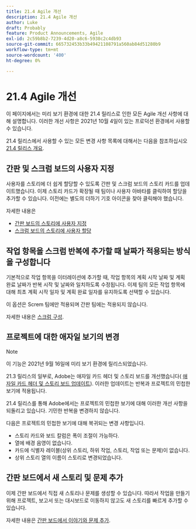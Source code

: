 ```yaml
---
title: 21.4 Agile 개선
description: 21.4 Agile 개선
author: Luke
draft: Probably
feature: Product Announcements, Agile
exl-id: 2c59b8b2-7239-4d20-a8c6-5938c2c4db93
source-git-commit: 665732453b33b49421108791a560ab84d51280b9
workflow-type: tm+mt
source-wordcount: '400'
ht-degree: 0%

---
```


# 21.4 Agile 개선

이 페이지에서는 미리 보기 환경에 대한 21.4 릴리스로 인한 모든 Agile 개선 사항에 대해 설명합니다. 이러한 개선 사항은 2021년 10월 4일이 있는 프로덕션 환경에서 사용할 수 있습니다.

21.4 릴리스에서 사용할 수 있는 모든 변경 사항 목록에 대해서는 다음을 참조하십시오 [21.4 릴리스 개요](../../../product-announcements/product-releases/21.4-release-activity/21.4-release-overview.md).

## 간판 및 스크럼 보드의 사용자 지정

사용자를 스토리에 더 쉽게 할당할 수 있도록 간판 및 스크럼 보드의 스토리 카드를 업데이트했습니다. 이제 스토리 카드가 확장될 때 팀이나 사용자 아바타를 클릭하여 할당을 추가할 수 있습니다. 이전에는 별도의 더하기 기호 아이콘을 찾아 클릭해야 했습니다.

자세한 내용은

* [간판 보드의 스토리에 사용자 지정](../../../agile/use-kanban-in-an-agile-team/assign-users-to-a-story.md)
* [스크럼 보드의 스토리에 사용자 할당](../../../agile/use-scrum-in-an-agile-team/scrum-board/assign-users-to-a-story-scrum.md)

## 작업 항목을 스크럼 반복에 추가할 때 날짜가 적용되는 방식을 구성합니다

기본적으로 작업 항목을 이터레이션에 추가할 때, 작업 항목의 계획 시작 날짜 및 계획 완료 날짜가 반복 시작 및 날짜와 일치하도록 수정됩니다. 이제 팀의 모든 작업 항목에 대해 최초 계획 시작 일자 및 계획 완료 일자를 유지하도록 선택할 수 있습니다.

이 옵션은 Screm 팀에만 적용되며 간판 팀에는 적용되지 않습니다.

자세한 내용은 [스크럼 구성](../../../agile/get-started-with-agile-in-workfront/configure-scrum.md).

## 프로젝트에 대한 애자일 보기의 변경

>[!NOTE]
>
>이 기능은 2021년 9월 16일에 미리 보기 환경에 릴리스되었습니다.

21.3 릴리스의 일부로, Adobe는 애자일 카드 헤더 및 스토리 보드를 개선했습니다( [애자일 카드 헤더 및 스토리 보드 업데이트](../../../product-announcements/product-releases/21.3-release-activity/21-3-project-enhancements.md#agile)). 이러한 업데이트는 반복과 프로젝트의 민첩한 보기에 적용됩니다.

21.4 릴리스를 통해 Adobe에서는 프로젝트의 민첩한 보기에 대해 이러한 개선 사항을 되돌리고 있습니다. 기민한 반복을 변경하지 않습니다.

다음은 프로젝트의 민첩한 보기에 대해 복귀되는 변경 사항입니다.

* 스토리 카드와 보드 칼럼은 폭이 조절이 가능하다.
* 열에 배경 음영이 없습니다.
* 카드에 식별자 레이블(상위 스토리, 하위 작업, 스토리, 작업 또는 문제)이 없습니다.
* 상위 스토리 열의 이름이 스토리로 변경되었습니다.

## 간판 보드에서 새 스토리 및 문제 추가

이제 간판 보드에서 직접 새 스토리나 문제를 생성할 수 있습니다. 따라서 작업을 만들기 위해 프로젝트, 보고서 또는 대시보드로 이동하지 않고도 새 스토리를 빠르게 추가할 수 있습니다.

자세한 내용은 [간판 보드에서 이야기와 문제 추가](../../../agile/use-kanban-in-an-agile-team/add-story-from-kanban-board.md).

